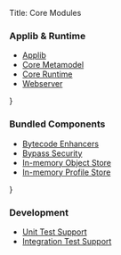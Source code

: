 Title: Core Modules

###  Applib & Runtime

- [Applib](applib.html)
- [Core Metamodel](metamodel.html)
- [Core Runtime](runtime.html)
- [Webserver](webserver.html)

}

### Bundled Components

- [Bytecode Enhancers](bytecode.html)
- [Bypass Security](bypass-security.html)
- [In-memory Object Store](inmemory-objectstore.html)
- [In-memory Profile Store](inmemory-profilestore.html)

}

### Development

- [Unit Test Support](core/unittestsupport.html)
- [Integration Test Support](core/integtestsupport.html)
